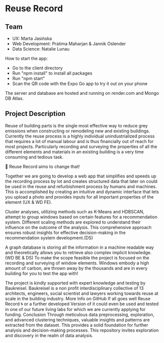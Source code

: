 # Reuse Record

## Team

- UX: Marta Jasińska
- Web Development: Pratima Maharjan & Jannik Oslender
- Data Science: Natalie Lunau

How to start the app:

- Go to the client directory
- Run "npm install" to install all packages
- Run "npm start"
- Scan the QR code with the Expo Go app to try it out on your phone

The server and database are hosted and running on render.com and Mongo DB Atlas.

## Project Description

Reuse of building parts is the single most effective way to reduce grey emissions when constructing or remodeling new and existing buildings. Currently the reuse process is a highly individual unindustrialized process that requires a lot of manual labour and is thus financially out of reach for most projects. Particularly recording and surveying the properties of all the different elements and materials in an existing building is a very time consuming and tedious task.


🚀 Reuse Record aims to change that!

Together we are going to develop a web app that simplifies and speeds up the recording process by lot and creates structured data that later on could be used in the reuse and refurbishment process by humans and machines.
This is accomplished by creating an intuitive and dynamic interface that lets you upload a photo and provides inputs for all important properties of the element (UX & WD FE).

Cluster analyses, utilizing methods such as K-Means and HDBSCAN, attempt to group windows based on certain features for a recommendation system. Different scaling methods are explored to understand their influence on the outcome of the analysis. This comprehensive approach ensures robust insights for effective decision-making in the recommendation system development.(DS)

A graph database is storing all the information in a machine readable way and theoretically allows you to retrieve also complex implicit knowledge. (WD BE & DS)
To make the scope feasible the project is focused on the recording and surveying of window elements.
Windows embody a high amount of carbon, are thrown away by the thousands and are in every building for you to test the app with!

The project is kindly supported with expert knowledge and testing by Baukreisel.
Baukreisel is a non profit interdisciplinary collective of 13 architects, engineers, social scientist and lawyers working towards reuse at scale in the building industry. More Info on GitHub
If all goes well Reuse Record :cyclone: or a further developed Version of it could even be used and tested in one of our future living labs for which we are currently applying for funding.
Conclusion Through meticulous data preprocessing, exploration, and advanced clustering techniques, valuable insights and patterns are extracted from the dataset. This provides a solid foundation for further analysis and decision-making processes. This repository invites exploration and discovery in the realm of data analysis.
